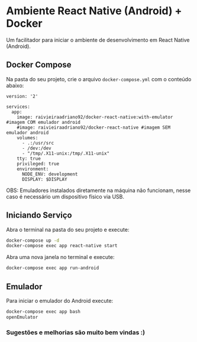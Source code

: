 # Ambiente React Native (Android) + Docker

Um facilitador para iniciar o ambiente de desenvolvimento em React Native (Android).

## Docker Compose

Na pasta do seu projeto, crie o arquivo `docker-compose.yml` com o conteúdo abaixo:

```docker-compose
version: '2'

services:
  app:
    image: raivieiraadriano92/docker-react-native:with-emulator #imagem COM emulador android
    #image: raivieiraadriano92/docker-react-native #imagem SEM emulador android
    volumes:
      - .:/usr/src
      - /dev:/dev
      - "/tmp/.X11-unix:/tmp/.X11-unix"
    tty: true
    privileged: true
    environment:
      NODE_ENV: development
      DISPLAY: $DISPLAY
```

OBS: Emuladores instalados diretamente na máquina não funcionam, nesse caso é necessário um dispositivo físico via USB.

## Iniciando Serviço

Abra o terminal na pasta do seu projeto e execute:

```sh
docker-compose up -d
docker-compose exec app react-native start
```

Abra uma nova janela no terminal e execute:

```sh
docker-compose exec app run-android
```

## Emulador

Para iniciar o emulador do Android execute:

```sh
docker-compose exec app bash
openEmulator
```

### Sugestões e melhorias são muito bem vindas :)
